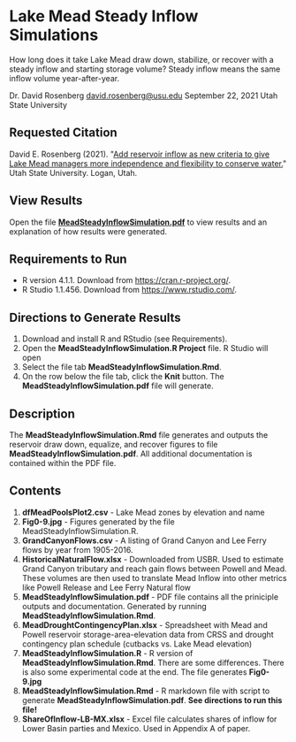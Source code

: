 # Lake Mead Steady Inflow Simulations

How long does it take Lake Mead draw down, stabilize, or recover with a steady inflow and starting storage volume? Steady inflow means the same inflow volume year-after-year.

Dr. David Rosenberg
david.rosenberg@usu.edu
September 22, 2021
Utah State University

## Requested Citation
David E. Rosenberg (2021). "[Add reservoir inflow as new criteria to give Lake Mead managers more independence and flexibility to conserve water.](https://github.com/dzeke/ColoradoRiverCoding/blob/main/BlogDrafts/2-AddReservoirInflowAsNewCriteriaToGiveLakeMeadManagersMoreFlexibilityAndIndependenceToConserveWater.docx?raw=true)" Utah State University. Logan, Utah.

## View Results
Open the file **[MeadSteadyInflowSimulation.pdf](https://github.com/dzeke/ColoradoRiverCoding/raw/main/CombinedPowellMead/CombinedPowellMead.pdf)** to view results and an explanation of how results were generated.

## Requirements to Run
* R version 4.1.1. Download from https://cran.r-project.org/.
* R Studio 1.1.456. Download from https://www.rstudio.com/.

## Directions to Generate Results
1. Download and install R and RStudio (see Requirements).
1. Open the **MeadSteadyInflowSimulation.R Project** file. R Studio will open
1. Select the file tab **MeadSteadyInflowSimulation.Rmd**. 
1. On the row below the file tab, click the **Knit** button. The **MeadSteadyInflowSimulation.pdf** file will generate.

## Description
The **MeadSteadyInflowSimulation.Rmd** file generates and outputs the reservoir draw down, equalize, and recover figures to file **MeadSteadyInflowSimulation.pdf**. All additional documentation is 
contained within the PDF file.

## Contents
1. **dfMeadPoolsPlot2.csv** - Lake Mead zones by elevation and name
1. **Fig0-9.jpg** - Figures generated by the file MeadSteadyInflowSimulation.R.
1. **GrandCanyonFlows.csv** - A listing of Grand Canyon and Lee Ferry flows by year from 1905-2016.
1. **HistoricalNaturalFlow.xlsx** - Downloaded from USBR. Used to estimate Grand Canyon tributary and reach gain flows between Powell and Mead. These volumes are then used to translate Mead Inflow into other metrics like Powell Release and Lee Ferry Natural flow
1. **MeadSteadyInflowSimulation.pdf** - PDF file contains all the priniciple outputs and documentation. Generated by running **MeadSteadyInflowSimulation.Rmd**. 
1. **MeadDroughtContingencyPlan.xlsx** - Spreadsheet with Mead and Powell reservoir storage-area-elevation data from CRSS and drought contingency plan schedule (cutbacks vs. Lake Mead elevation)
1. **MeadSteadyInflowSimulation.R** - R version of **MeadSteadyInflowSimulation.Rmd**. There are some differences. There is also some experimental code at the end. The file generates **Fig0-9.jpg**
1. **MeadSteadyInflowSimulation.Rmd** - R markdown file with script to generate **MeadSteadyInflowSimulation.pdf**. **See directions to run this file!**
1. **ShareOfInflow-LB-MX.xlsx** - Excel file calculates shares of inflow for Lower Basin parties and Mexico. Used in Appendix A of paper.
